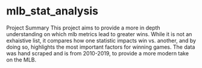 # mlb_stat_analysis
Project Summary
This project aims to provide a more in depth understanding on which mlb metrics lead to greater wins. While it is not an exhaistive 
list, it compares how one statistic impacts win vs. another, and by doing so, highlights the most important factors for winning
games. The data was hand scraped and is from 2010-2019, to provide a more modern take on the MLB. 
